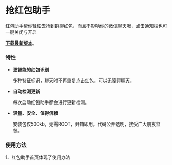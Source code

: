 # 抢红包助手

红包助手帮你轻松去抢到群聊红包，而且不影响你的微信聊天哦，点击通知栏也可一键关闭与开启

[**下载最新版本**](https://github.com/maozhi2447/RedEnvelopeHelper/raw/master/release/RedEnvelopeHelper1.0.apk)。

### 特性
  
- **更智能的红包识别**
  
  多种特征标识，聊天时不再重复点击红包。可以无障碍聊天。
  
- **自动检测更新**
  
  每次启动红包助手都会进行更新检测。
  
- **轻量、安全、值得信赖**
  
  安装包仅500kb，无需ROOT，开箱即用。代码公开透明，接受广大朋友监督。

### 使用方法

1、红包助手首页体现了使用办法

